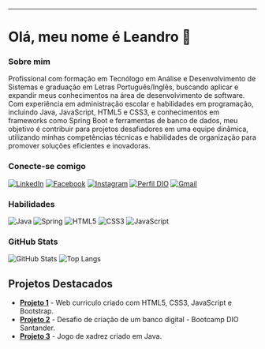 ---
# Olá, meu nome é Leandro 👋

### Sobre mim
Profissional com formação em Tecnólogo em Análise e Desenvolvimento de Sistemas e graduação em Letras Português/Inglês, buscando aplicar e expandir meus conhecimentos na área de desenvolvimento de software. Com experiência em administração escolar e habilidades em programação, incluindo Java, JavaScript, HTML5 e CSS3, e conhecimentos em frameworks como Spring Boot e ferramentas de banco de dados, meu objetivo é contribuir para projetos desafiadores em uma equipe dinâmica, utilizando minhas competências técnicas e habilidades de organização para promover soluções eficientes e inovadoras.

### Conecte-se comigo
[![LinkedIn](https://img.shields.io/badge/-LinkedIn-000?style=for-the-badge&logo=linkedin&logoColor=30A3DC)](https://www.linkedin.com/in/leandro-de-oliveira-sousa-711110232/)
[![Facebook](https://img.shields.io/badge/Facebook-1877F2?style=for-the-badge&logo=facebook&logoColor=white)](https://www.facebook.com/lecopl/)
[![Instagram](https://img.shields.io/badge/-Instagram-%23E4405F?style=for-the-badge&logo=instagram&logoColor=white)](https://www.instagram.com/lecolpl/)
[![Perfil DIO](https://img.shields.io/badge/-Meu%20Perfil%20na%20DIO-30A3DC?style=for-the-badge)](https://web.dio.me/users/lean_sousa/)
[![Gmail](https://img.shields.io/badge/Gmail-333333?style=for-the-badge&logo=gmail&logoColor=red)](mailto:lean.oliveira.sousa@gmail.com)

### Habilidades
![Java](https://img.shields.io/badge/java-%23ED8B00.svg?style=for-the-badge&logo=openjdk&logoColor=white)
![Spring](https://img.shields.io/badge/spring-%236DB33F.svg?style=for-the-badge&logo=spring&logoColor=white)
![HTML5](https://img.shields.io/badge/HTML5-E34F26?style=for-the-badge&logo=html5&logoColor=white)
![CSS3](https://img.shields.io/badge/CSS3-1572B6?style=for-the-badge&logo=css3&logoColor=white)
![JavaScript](https://img.shields.io/badge/JavaScript-F7DF1E?style=for-the-badge&logo=javascript&logoColor=black)

### GitHub Stats
![GitHub Stats](https://github-readme-stats.vercel.app/api?username=LeandroOSousa&theme=transparent&bg_color=000&border_color=30A3DC&show_icons=true&icon_color=30A3DC&title_color=E94D5F&text_color=FFF)
![Top Langs](https://github-readme-stats-git-masterrstaa-rickstaa.vercel.app/api/top-langs/?username=LeandroOSousa&layout=compact&bg_color=000&border_color=30A3DC&title_color=E94D5F&text_color=FFF)

## Projetos Destacados
- [**Projeto 1**](https://github.com/LeandroOSousa/web_curriculo) - Web curriculo criado com HTML5, CSS3, JavaScript e Bootstrap.
- [**Projeto 2**](https://github.com/LeandroOSousa/desafio-banco-digital) - Desafio de criação de um banco digital - Bootcamp DIO Santander.
- [**Projeto 3**](https://github.com/LeandroOSousa/chess-system-java) - Jogo de xadrez criado em Java.

